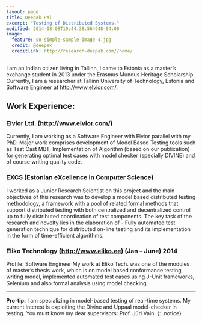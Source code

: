 ```yaml
---
layout: page
title: Deepak Pal
excerpt: "Testing of Distributed Systems."
modified: 2014-08-08T19:44:38.564948-04:00
image:
  feature: so-simple-sample-image-4.jpg
  credit: @deepak
  creditlink: http://research-deepak.com//home/
---
```

I am an Indian citizen living in Tallinn, I came to Estonia as a master’s exchange student in 2013 under the Erasmus Mundus Heritage Scholarship. 
Currently, I am a researcher at Tallinn University of Technology, Estonia and Software Engineer at http://www.elvior.com/.

## Work Experience:

### Elvior Ltd. (http://www.elvior.com/)
Currently, I am working as a Software Engineer with Elvior parallel with my PhD. Major work comprises development of Model Based Testing tools such as Test Cast MBT, Implementation of Algorithm (based on our publication) for generating optimal test cases with model checker (specially DIVINE) and of course writing quality code.  


### EXCS (Estonian eXcellence in Computer Science) 
I worked as a Junior Research Scientist on this project and the main objectives of this research was to develop a model based distributed testing methodology, a framework with a pool of related formal methods that support distributed testing with both centralized and decentralized control up to fully distributed coordination of test components. The key task of the research and novelty lies in the elaboration of - Fully automated test generation technique for distributed on-line testing and its implementation in the form of time-efficient algorithms.	

### Eliko Technology  (http://www.eliko.ee)                                                       (Jan – June) 2014
 Profile: Software Engineer
         My work at Eliko Tech. was one of the modules of master’s thesis work, which is on model based conformance testing, writing model, implemented automated test cases using  J-Unit frameworks, Selenium and also formal analysis using model checking. 

--- 
**Pro-tip:** I am specializing in model-based testing of real-time systems. My current interest is exploiting the Divine and Uppaal model-checker in testing. You must know my dear supervisors: Prof. Jüri Vain.
{: .notice}